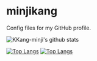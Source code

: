 # minjikang
Config files for my GitHub profile.

![KKang-minji's github stats](https://github-readme-stats.vercel.app/api?username=KKang-minji&show_icons=true)


[![Top Langs](https://github-readme-stats.vercel.app/api/top-langs/?username=KKang-minji)](https://github.com/KKang-minji/github-readme-stats)
[![Top Langs](https://github-readme-stats.vercel.app/api/top-langs/?username=KKang-minji&layout=compact)](https://github.com/KKang-minji/github-readme-stats)
